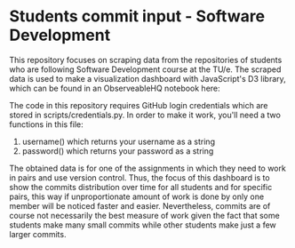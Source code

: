 # Students commit input - Software Development

This repository focuses on scraping data from the repositories of students who are following Software Development course at the TU/e. The scraped data is used to make a visualization dashboard with JavaScript's D3 library, which can be found in an ObserveableHQ notebook here:

The code in this repository requires GitHub login credentials which are stored in scripts/credentials.py. In order to make it work, you'll need a two functions in this file:
1. username() which returns your username as a string
2. password() which returns your password as a string

The obtained data is for one of the assignments in which they need to work in pairs and use version control. Thus, the focus of this dashboard is to show the commits distribution over time for all students and for specific pairs, this way if unproportionate amount of work is done by only one member will be noticed faster and easier. Nevertheless, commits are of course not necessarily the best measure of work given the fact that some students make many small commits while other students make just a few larger commits.